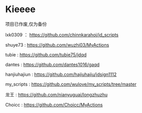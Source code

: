 # Kieeee


项目已作废,仅为备份

lxk0309 ：  https://github.com/chinnkarahoi/jd_scripts

shuye73  :  https://github.com/wuzhi03/MyActions

tubie :   https://github.com/tubie75/jdqd

dantes :  https://github.com/dantes1016/gaqd

hanjiuhajiun  : https://github.com/hajiuhajiu/jdsign1112

my_scripts :  https://github.com/wulove/my_scripts/tree/master

龙王 :  https://github.com/nianyuguai/longzhuzhu

Choicc  :   https://github.com/Choicc/MyActions


